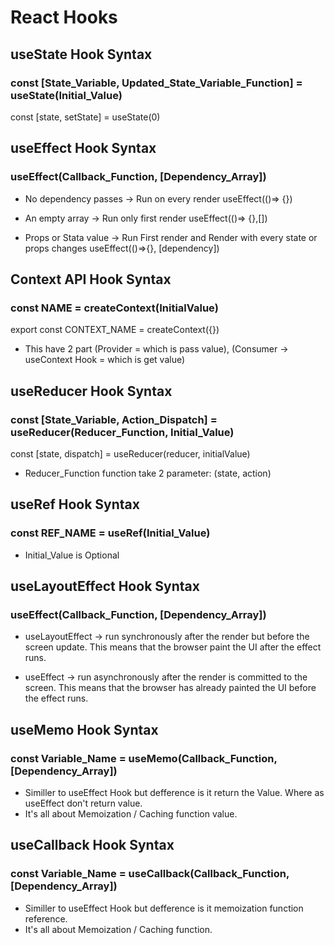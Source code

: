 # React Hooks

## useState Hook Syntax

### const [State_Variable, Updated_State_Variable_Function] = useState(Initial_Value)

const [state, setState] = useState(0)

## useEffect Hook Syntax

### useEffect(Callback_Function, [Dependency_Array])

- No dependency passes -> Run on every render
  useEffect(()=> {})

- An empty array -> Run only first render
  useEffect(()=> {},[])

- Props or Stata value -> Run First render and Render with every state or props changes
  useEffect(()=>{}, [dependency])

## Context API Hook Syntax

### const NAME = createContext(InitialValue)

export const CONTEXT_NAME = createContext({})

- This have 2 part (Provider = which is pass value), (Consumer -> useContext Hook = which is get value)

## useReducer Hook Syntax

### const [State_Variable, Action_Dispatch] = useReducer(Reducer_Function, Initial_Value)

const [state, dispatch] = useReducer(reducer, initialValue)

- Reducer_Function function take 2 parameter: (state, action)

## useRef Hook Syntax

### const REF_NAME = useRef(Initial_Value)

- Initial_Value is Optional

## useLayoutEffect Hook Syntax

### useEffect(Callback_Function, [Dependency_Array])

- useLayoutEffect -> run synchronously after the render but before the screen update. This means that the browser paint the UI after the effect runs.

- useEffect -> run asynchronously after the render is committed to the screen. This means that the browser has already painted the UI before the effect runs.

## useMemo Hook Syntax

### const Variable_Name = useMemo(Callback_Function, [Dependency_Array])

- Similler to useEffect Hook but defference is it return the Value. Where as useEffect don't return value.
- It's all about Memoization / Caching function value.

## useCallback Hook Syntax

### const Variable_Name = useCallback(Callback_Function, [Dependency_Array])

- Similler to useEffect Hook but defference is it memoization function reference.
- It's all about Memoization / Caching function.
